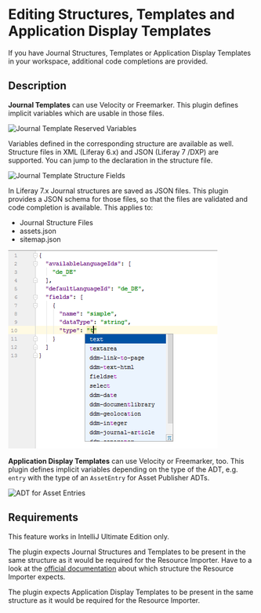Editing Structures, Templates and Application Display Templates
===============================================================

If you have Journal Structures, Templates or Application Display Templates in your workspace, additional code completions are provided.

## Description

**Journal Templates** can use Velocity or Freemarker. This plugin defines implicit variables which are usable in those files.

![Journal Template Reserved Variables](journal_template_reserved.png "Journal Template Reserved Variables")

Variables defined in the corresponding structure are available as well. Structure files in XML (Liferay 6.x) and JSON (Liferay 7 /DXP) are supported.
You can jump to the declaration in the structure file. 

![Journal Template Structure Fields](journal_template_structure_fields.png "Journal Template Structure Fields")

In Liferay 7.x Journal structures are saved as JSON files. This plugin provides a JSON schema for those files, so that
the files are validated and code completion is available. This applies to:
* Journal Structure Files
* assets.json
* sitemap.json

![JSON Schema](json_schema.png "JSON Schema")

**Application Display Templates** can use Velocity or Freemarker, too. This plugin defines implicit variables
depending on the type of the ADT, e.g. ```entry``` with the type of an ```AssetEntry``` for Asset Publisher ADTs.

![ADT for Asset Entries](adt_asset_entry.png "ADT for Asset Entries")

## Requirements

This feature works in IntelliJ Ultimate Edition only.

The plugin expects Journal Structures and Templates to be present in the same structure as it would be required for the Resource Importer.
Have to a look at the [official documentation](https://dev.liferay.com/develop/tutorials/-/knowledge_base/7-0/importing-resources-with-a-theme) about which structure the Resource Importer expects. 

The plugin expects Application Display Templates to be present in the same structure as it would be required for the Resource Importer.